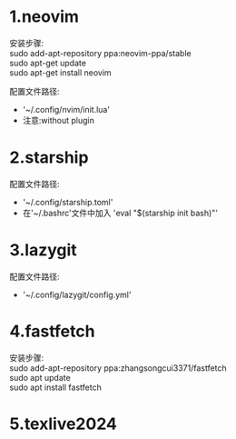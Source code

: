 # 1.neovim  
安装步骤:  
sudo add-apt-repository ppa:neovim-ppa/stable  
sudo apt-get update  
sudo apt-get install neovim  

配置文件路径:  
- '~/.config/nvim/init.lua'  
- 注意:without plugin  


# 2.starship  
配置文件路径:  
- '~/.config/starship.toml'  
- 在'~/.bashrc'文件中加入 'eval "$(starship init bash)"'  


# 3.lazygit  
配置文件路径:  
- '~/.config/lazygit/config.yml'  


# 4.fastfetch  
安装步骤:  
sudo add-apt-repository ppa:zhangsongcui3371/fastfetch  
sudo apt update  
sudo apt install fastfetch  


# 5.texlive2024  





